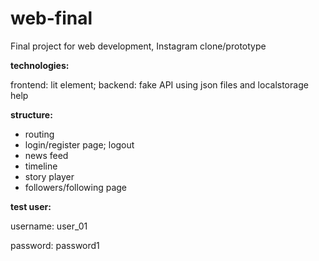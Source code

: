 # web-final
Final project for web development, Instagram clone/prototype

**technologies:**

frontend: lit element;
backend: fake API using json files and localstorage help

**structure:**
- routing
- login/register page; logout
- news feed
- timeline
- story player
- followers/following page



**test user:**

username: user_01

password: password1
